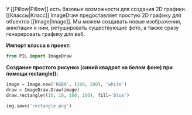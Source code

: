 У [[Pillow|Pillow]] есть базовые возможности для создания 2D графики. [[Классы|Класс]] ImageDraw предоставляет простую 2D графику для объектов [[Image|Image]]. Мы можем создавать новые изображения, аннотации к ним, ретушировать существующие фото, а также сразу генерировать графику для веб.

**Импорт класса в проект:**

```Python
from PIL import ImageDraw
```

**Создание простого рисунка (синий квадрат на белом фоне) при помощи rectangle():**

```Python
image = Image.new('RGBA', (200, 200), 'white')    
draw = ImageDraw.Draw(image)
draw.rectangle((10, 10, 100, 100), fill='blue')

img.save('rectangle.png')
```